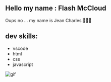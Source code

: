 ## Hello my name : Flash McCloud
 Oups no ... my name is Jean Charles 🗿🦊🦝
 ## dev skills:

 - vscode
 - html
 - css
 - javascript
 
 ![gif](https://media.giphy.com/media/2tgDzeE4C7OaA/giphy.gif)
